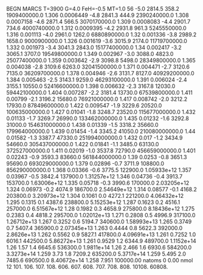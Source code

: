 BEGN
MARCS T=3900 G=4.0 FeH=-0.5 MT=1.0
                  56
-5.0 2814.5 358.2 1909400000.0 1.306 0.0006449 
-4.8 2841.3 444.9 2390240000.0 1.308 0.0007158 
-4.6 2871.4 566.5 3070170000.0 1.309 0.0008083 
-4.4 2901.7 734.6 4000740000.0 1.312 0.0009395 
-4.2 2931.8 961.3 5245550000.0 1.316 0.001113 
-4.0 2961.0 1262.0 6880890000.0 1.32 0.001336 
-3.8 2989.2 1658.0 9000900000.0 1.326 0.001619 
-3.6 3015.9 2174.0 11719700000.0 1.332 0.001973 
-3.4 3041.3 2843.0 15177400000.0 1.34 0.002417 
-3.2 3065.1 3707.0 19549800000.0 1.349 0.002967 
-3.0 3088.0 4823.0 25077400000.0 1.359 0.003642 
-2.9 3098.8 5498.0 28349800000.0 1.365 0.004038 
-2.8 3109.6 6263.0 32041500000.0 1.371 0.004471 
-2.7 3120.6 7135.0 36209700000.0 1.378 0.004946 
-2.6 3131.7 8127.0 40929200000.0 1.384 0.005463 
-2.5 3143.1 9259.0 46293100000.0 1.391 0.006024 
-2.4 3155.1 10550.0 52416600000.0 1.398 0.006632 
-2.3 3167.8 12030.0 59442100000.0 1.404 0.007287 
-2.2 3181.4 13730.0 67539800000.0 1.411 0.00799 
-2.1 3196.2 15680.0 76921000000.0 1.417 0.008742 
-2.0 3212.2 17930.0 87849600000.0 1.422 0.009547 
-1.9 3229.6 20520.0 100635000000.0 1.427 0.01041 
-1.8 3248.7 23520.0 115677000000.0 1.432 0.01133 
-1.7 3269.7 26990.0 133462000000.0 1.435 0.01232 
-1.6 3292.8 31000.0 154631000000.0 1.438 0.01339 
-1.5 3318.2 35660.0 179964000000.0 1.439 0.01454 
-1.4 3345.2 41050.0 210080000000.0 1.44 0.01582 
-1.3 3387.7 47330.0 251994000000.0 1.432 0.017 
-1.2 3434.9 54660.0 305437000000.0 1.422 0.01841 
-1.1 3485.0 63130.0 372527000000.0 1.411 0.02019 
-1.0 3537.8 72790.0 456659000000.0 1.401 0.02243 
-0.9 3593.3 83660.0 561844000000.0 1.39 0.0253 
-0.8 3651.3 95690.0 693029000000.0 1.379 0.02896 
-0.7 3711.9 108800.0 856290000000.0 1.368 0.03366 
-0.6 3775.5 122900.0 1.05933e+12 1.357 0.03967 
-0.5 3842.4 137900.0 1.31257e+12 1.346 0.04736 
-0.4 3913.7 153700.0 1.63006e+12 1.335 0.05718 
-0.3 3990.6 170000.0 2.03205e+12 1.324 0.06973 
-0.2 4074.9 186700.0 2.54649e+12 1.314 0.08577 
-0.1 4168.2 203800.0 3.20973e+12 1.304 0.1061 
0.0 4272.1 221200.0 4.06432e+12 1.295 0.1315 
0.1 4387.6 238800.0 5.15253e+12 1.287 0.1623 
0.2 4516.1 257000.0 6.51567e+12 1.28 0.1982 
0.3 4658.9 275800.0 8.18436e+12 1.275 0.2383 
0.4 4818.2 295700.0 1.02012e+13 1.271 0.2808 
0.5 4996.9 317100.0 1.26712e+13 1.267 0.3252 
0.6 5194.7 340600.0 1.58993e+13 1.265 0.3749 
0.7 5407.4 365900.0 2.07345e+13 1.263 0.4444 
0.8 5622.3 392000.0 2.8626e+13 1.262 0.5562 
0.9 5827.1 417800.0 4.09691e+13 1.261 0.7252 
1.0 6016.1 442500.0 5.86272e+13 1.261 0.9529 
1.2 6344.9 489700.0 1.1152e+14 1.26 1.57 
1.4 6645.6 536300.0 1.9811e+14 1.26 2.466 
1.6 6930.6 584200.0 3.3273e+14 1.259 3.73 
1.8 7209.2 635200.0 5.3717e+14 1.259 5.495 
2.0 7485.6 690500.0 8.40672e+14 1.258 7.951 
100000.00
natoms              0      0.00
nmol          12
          101.         106.       107.      108.         606.        607.        608.
          707.         708.       808.    10108.       60808.
